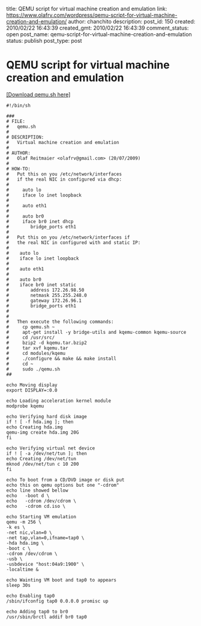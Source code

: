title: QEMU script for virtual machine creation and emulation
link: https://www.olafrv.com/wordpress/qemu-script-for-virtual-machine-creation-and-emulation/
author: chanchito
description: 
post_id: 150
created: 2010/02/22 16:43:39
created_gmt: 2010/02/22 16:43:39
comment_status: open
post_name: qemu-script-for-virtual-machine-creation-and-emulation
status: publish
post_type: post

# QEMU script for virtual machine creation and emulation

[[Download qemu.sh here]](http://www.olafrv.com/wp-content/uploads/2010/02/qemu.sh.txt)
    
    
    #!/bin/sh
    
    ###
    # FILE:
    #   qemu.sh
    #
    # DESCRIPTION:
    #   Virtual machine creation and emulation
    #
    # AUTHOR:
    #   Olaf Reitmaier <olafrv@gmail.com> (20/07/2009)
    #
    # HOW-TO:
    #   Put this on you /etc/network/interfaces
    #   if the real NIC in configured via dhcp:
    #
    #     auto lo
    #     iface lo inet loopback
    #
    #     auto eth1
    #
    #     auto br0
    #     iface br0 inet dhcp
    #        bridge_ports eth1
    #
    #   Put this on you /etc/network/interfaces if
    #   the real NIC in configured with and static IP:
    #
    #    auto lo
    #    iface lo inet loopback
    #
    #    auto eth1
    #
    #    auto br0
    #    iface br0 inet static
    #        address 172.26.98.50
    #        netmask 255.255.248.0
    #        gateway 172.26.96.1
    #        bridge_ports eth1
    #
    #
    #   Then execute the following commands:
    #     cp qemu.sh ~
    #     apt-get install -y bridge-utils and kqemu-common kqemu-source
    #     cd /usr/src/
    #     bzip2 -d kqemu.tar.bzip2
    #     tar xvf kqemu.tar
    #     cd modules/kqemu
    #     ./configure && make && make install
    #     cd ~
    #     sudo ./qemu.sh
    ##
    
    echo Moving display
    export DISPLAY=:0.0
    
    echo Loading acceleration kernel module
    modprobe kqemu
    
    echo Verifying hard disk image
    if ! [ -f hda.img ]; then
    echo Creating hda.img
    qemu-img create hda.img 20G
    fi
    
    echo Verifying virtual net device
    if ! [ -a /dev/net/tun ]; then
    echo Creating /dev/net/tun
    mknod /dev/net/tun c 10 200
    fi
    
    echo To boot from a CD/DVD image or disk put
    echo this on qemu options but one "-cdrom"
    echo line showed bellow
    echo   -boot d \
    echo   -cdrom /dev/cdrom \
    echo   -cdrom cd.iso \
    
    echo Starting VM emulation
    qemu -m 256 \
    -k es \
    -net nic,vlan=0 \
    -net tap,vlan=0,ifname=tap0 \
    -hda hda.img \
    -boot c \
    -cdrom /dev/cdrom \
    -usb \
    -usbdevice "host:04a9:1900" \
    -localtime &
    
    echo Wainting VM boot and tap0 to appears
    sleep 30s
    
    echo Enabling tap0
    /sbin/ifconfig tap0 0.0.0.0 promisc up
    
    echo Adding tap0 to br0
    /usr/sbin/brctl addif br0 tap0